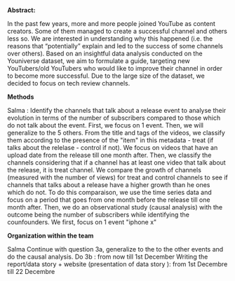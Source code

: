 **Abstract:** 

In the past few years, more and more people joined YouTube as content creators. Some of them managed to create a successful channel and others less so. We are interested in understanding why this happened (i.e. the reasons that “potentially” explain and led to the success of some channels over others). Based on an insightful data analysis conducted on the Youniverse dataset, we aim to formulate a guide, targeting new YouTubers/old YouTubers who would like to improve their channel in order to become more successful. Due to the large size of the dataset, we decided to focus on tech review channels.


**Methods**

Salma :  Identify the channels that talk about a release event to analyse their evolution in terms of the number of subscribers compared to those which do not talk about the event. First, we focus on 1 event. Then, we will generalize to the 5 others. From the title and tags of the videos, we classify them according to the presence of the "item" in this metadata - treat (if talks about the relelase - control if not). We focus on videos that have an upload date from the release till one month after.
Then, we classify the channels considering that if a channel has at least one video that talk about the release, it is treat channel. 
We compare the growth of channels (measured with the number of views) for treat and control channels to see if channels that talks about a release have a higher growth than he ones which do not. To do this comparaison, we use the time series data and focus on a period that goes from one month before the release till one month after.
Then, we do an observational study (causal analysis) with the outcome being the number of subscribers while identifying the counfounders.
We first, focus on 1 event "iphone x"

**Organization within the team**

Salma
Continue with question 3a, generalize to the to the other events and do the causal analysis. Do 3b : from now till 1st December
Writing the report/data story + website (presentation of data story ): from 1st Decembre till 22 Decembre
